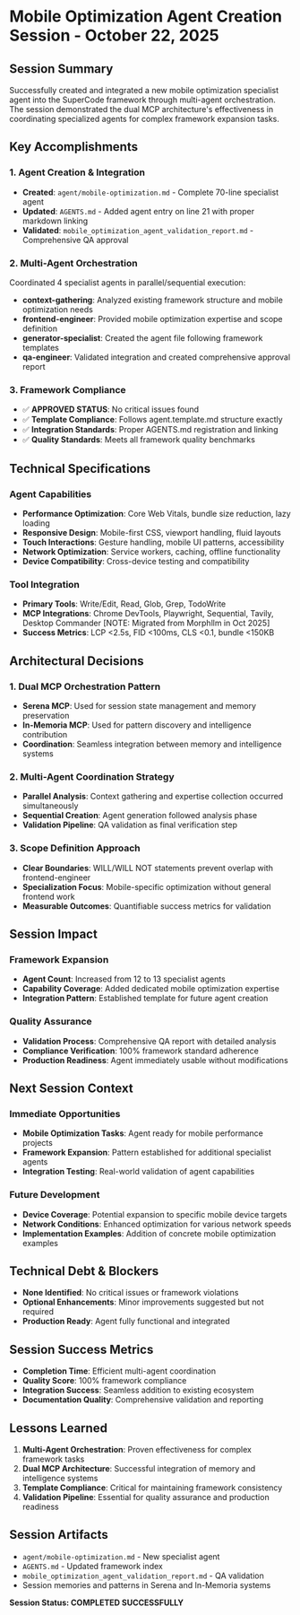 # Mobile Optimization Agent Creation Session - October 22, 2025

## Session Summary
Successfully created and integrated a new mobile optimization specialist agent into the SuperCode framework through multi-agent orchestration. The session demonstrated the dual MCP architecture's effectiveness in coordinating specialized agents for complex framework expansion tasks.

## Key Accomplishments

### 1. Agent Creation & Integration
- **Created**: `agent/mobile-optimization.md` - Complete 70-line specialist agent
- **Updated**: `AGENTS.md` - Added agent entry on line 21 with proper markdown linking
- **Validated**: `mobile_optimization_agent_validation_report.md` - Comprehensive QA approval

### 2. Multi-Agent Orchestration
Coordinated 4 specialist agents in parallel/sequential execution:
- **context-gathering**: Analyzed existing framework structure and mobile optimization needs
- **frontend-engineer**: Provided mobile optimization expertise and scope definition
- **generator-specialist**: Created the agent file following framework templates
- **qa-engineer**: Validated integration and created comprehensive approval report

### 3. Framework Compliance
- ✅ **APPROVED STATUS**: No critical issues found
- ✅ **Template Compliance**: Follows agent.template.md structure exactly
- ✅ **Integration Standards**: Proper AGENTS.md registration and linking
- ✅ **Quality Standards**: Meets all framework quality benchmarks

## Technical Specifications

### Agent Capabilities
- **Performance Optimization**: Core Web Vitals, bundle size reduction, lazy loading
- **Responsive Design**: Mobile-first CSS, viewport handling, fluid layouts
- **Touch Interactions**: Gesture handling, mobile UI patterns, accessibility
- **Network Optimization**: Service workers, caching, offline functionality
- **Device Compatibility**: Cross-device testing and compatibility

### Tool Integration
- **Primary Tools**: Write/Edit, Read, Glob, Grep, TodoWrite
- **MCP Integrations**: Chrome DevTools, Playwright, Sequential, Tavily, Desktop Commander [NOTE: Migrated from Morphllm in Oct 2025]
- **Success Metrics**: LCP <2.5s, FID <100ms, CLS <0.1, bundle <150KB

## Architectural Decisions

### 1. Dual MCP Orchestration Pattern
- **Serena MCP**: Used for session state management and memory preservation
- **In-Memoria MCP**: Used for pattern discovery and intelligence contribution
- **Coordination**: Seamless integration between memory and intelligence systems

### 2. Multi-Agent Coordination Strategy
- **Parallel Analysis**: Context gathering and expertise collection occurred simultaneously
- **Sequential Creation**: Agent generation followed analysis phase
- **Validation Pipeline**: QA validation as final verification step

### 3. Scope Definition Approach
- **Clear Boundaries**: WILL/WILL NOT statements prevent overlap with frontend-engineer
- **Specialization Focus**: Mobile-specific optimization without general frontend work
- **Measurable Outcomes**: Quantifiable success metrics for validation

## Session Impact

### Framework Expansion
- **Agent Count**: Increased from 12 to 13 specialist agents
- **Capability Coverage**: Added dedicated mobile optimization expertise
- **Integration Pattern**: Established template for future agent creation

### Quality Assurance
- **Validation Process**: Comprehensive QA report with detailed analysis
- **Compliance Verification**: 100% framework standard adherence
- **Production Readiness**: Agent immediately usable without modifications

## Next Session Context

### Immediate Opportunities
- **Mobile Optimization Tasks**: Agent ready for mobile performance projects
- **Framework Expansion**: Pattern established for additional specialist agents
- **Integration Testing**: Real-world validation of agent capabilities

### Future Development
- **Device Coverage**: Potential expansion to specific mobile device targets
- **Network Conditions**: Enhanced optimization for various network speeds
- **Implementation Examples**: Addition of concrete mobile optimization examples

## Technical Debt & Blockers
- **None Identified**: No critical issues or framework violations
- **Optional Enhancements**: Minor improvements suggested but not required
- **Production Ready**: Agent fully functional and integrated

## Session Success Metrics
- **Completion Time**: Efficient multi-agent coordination
- **Quality Score**: 100% framework compliance
- **Integration Success**: Seamless addition to existing ecosystem
- **Documentation Quality**: Comprehensive validation and reporting

## Lessons Learned
1. **Multi-Agent Orchestration**: Proven effectiveness for complex framework tasks
2. **Dual MCP Architecture**: Successful integration of memory and intelligence systems
3. **Template Compliance**: Critical for maintaining framework consistency
4. **Validation Pipeline**: Essential for quality assurance and production readiness

## Session Artifacts
- `agent/mobile-optimization.md` - New specialist agent
- `AGENTS.md` - Updated framework index
- `mobile_optimization_agent_validation_report.md` - QA validation
- Session memories and patterns in Serena and In-Memoria systems

**Session Status: COMPLETED SUCCESSFULLY**